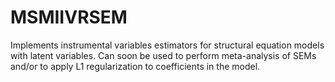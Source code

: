 # MSMIIVRSEM
Implements instrumental variables estimators for structural      equation models with latent variables. Can soon be used to perform meta-analysis  of SEMs and/or to apply L1 regularization to coefficients in the model.
